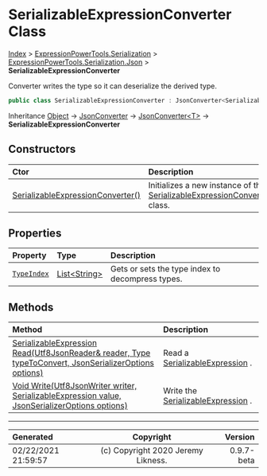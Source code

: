 ﻿# SerializableExpressionConverter Class

[Index](../index.md) > [ExpressionPowerTools.Serialization](ExpressionPowerTools.Serialization.a.md) > [ExpressionPowerTools.Serialization.Json](ExpressionPowerTools.Serialization.Json.n.md) > **SerializableExpressionConverter**

Converter writes the type so it can deserialize the derived type.

```csharp
public class SerializableExpressionConverter : JsonConverter<SerializableExpression>
```

Inheritance [Object](https://docs.microsoft.com/dotnet/api/system.object) → [JsonConverter](https://docs.microsoft.com/dotnet/api/system.text.json.serialization.jsonconverter) → [JsonConverter&lt;T>](https://docs.microsoft.com/dotnet/api/system.text.json.serialization.jsonconverter-1) → **SerializableExpressionConverter**

## Constructors

| Ctor | Description |
| :-- | :-- |
| [SerializableExpressionConverter()](ExpressionPowerTools.Serialization.Json.SerializableExpressionConverter.ctor.md#serializableexpressionconverter) | Initializes a new instance of the [SerializableExpressionConverter](ExpressionPowerTools.Serialization.Json.SerializableExpressionConverter.cs.md) class. |
## Properties

| Property | Type | Description |
| :-- | :-- | :-- |
| [`TypeIndex`](ExpressionPowerTools.Serialization.Json.SerializableExpressionConverter.TypeIndex.prop.md) | [List&lt;String>](https://docs.microsoft.com/dotnet/api/system.collections.generic.list-1) | Gets or sets the type index to decompress types. |

## Methods

| Method | Description |
| :-- | :-- |
| [SerializableExpression Read(Utf8JsonReader& reader, Type typeToConvert, JsonSerializerOptions options)](ExpressionPowerTools.Serialization.Json.SerializableExpressionConverter.Read.m.md) | Read a [SerializableExpression](ExpressionPowerTools.Serialization.Serializers.SerializableExpression.cs.md) . |
| [Void Write(Utf8JsonWriter writer, SerializableExpression value, JsonSerializerOptions options)](ExpressionPowerTools.Serialization.Json.SerializableExpressionConverter.Write.m.md) | Write the [SerializableExpression](ExpressionPowerTools.Serialization.Serializers.SerializableExpression.cs.md) . |

---

| Generated | Copyright | Version |
| :-- | :-: | --: |
| 02/22/2021 21:59:57 | (c) Copyright 2020 Jeremy Likness. | 0.9.7-beta |

